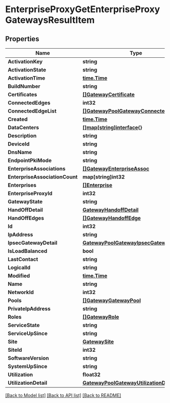 # EnterpriseProxyGetEnterpriseProxyGatewaysResultItem

## Properties

Name | Type | Description | Notes
------------ | ------------- | ------------- | -------------
**ActivationKey** | **string** |  | [optional] 
**ActivationState** | **string** |  | [optional] 
**ActivationTime** | [**time.Time**](time.Time.md) |  | [optional] 
**BuildNumber** | **string** |  | [optional] 
**Certificates** | [**[]GatewayCertificate**](gateway_certificate.md) |  | [optional] 
**ConnectedEdges** | **int32** |  | [optional] 
**ConnectedEdgeList** | [**[]GatewayPoolGatewayConnectedEdgeList**](gateway_pool_gateway_connectedEdgeList.md) |  | [optional] 
**Created** | [**time.Time**](time.Time.md) |  | [optional] 
**DataCenters** | [**[]map[string]interface{}**](map[string]interface{}.md) |  | [optional] 
**Description** | **string** |  | [optional] 
**DeviceId** | **string** |  | [optional] 
**DnsName** | **string** |  | [optional] 
**EndpointPkiMode** | **string** |  | [optional] 
**EnterpriseAssociations** | [**[]GatewayEnterpriseAssoc**](gateway_enterprise_assoc.md) |  | [optional] 
**EnterpriseAssociationCount** | **map[string]int32** |  | [optional] 
**Enterprises** | [**[]Enterprise**](enterprise.md) |  | [optional] 
**EnterpriseProxyId** | **int32** |  | [optional] 
**GatewayState** | **string** |  | [optional] 
**HandOffDetail** | [**GatewayHandoffDetail**](gateway_handoff_detail.md) |  | [optional] 
**HandOffEdges** | [**[]GatewayHandoffEdge**](gateway_handoff_edge.md) |  | [optional] 
**Id** | **int32** |  | [optional] 
**IpAddress** | **string** |  | [optional] 
**IpsecGatewayDetail** | [**GatewayPoolGatewayIpsecGatewayDetail**](gateway_pool_gateway_ipsecGatewayDetail.md) |  | [optional] 
**IsLoadBalanced** | **bool** |  | [optional] 
**LastContact** | **string** |  | [optional] 
**LogicalId** | **string** |  | [optional] 
**Modified** | [**time.Time**](time.Time.md) |  | [optional] 
**Name** | **string** |  | [optional] 
**NetworkId** | **int32** |  | [optional] 
**Pools** | [**[]GatewayGatewayPool**](gateway_gateway_pool.md) |  | [optional] 
**PrivateIpAddress** | **string** |  | [optional] 
**Roles** | [**[]GatewayRole**](gateway_role.md) |  | [optional] 
**ServiceState** | **string** |  | [optional] 
**ServiceUpSince** | **string** |  | [optional] 
**Site** | [**GatewaySite**](gateway_site.md) |  | [optional] 
**SiteId** | **int32** |  | [optional] 
**SoftwareVersion** | **string** |  | [optional] 
**SystemUpSince** | **string** |  | [optional] 
**Utilization** | **float32** |  | [optional] 
**UtilizationDetail** | [**GatewayPoolGatewayUtilizationDetail**](gateway_pool_gateway_utilizationDetail.md) |  | [optional] 

[[Back to Model list]](../README.md#documentation-for-models) [[Back to API list]](../README.md#documentation-for-api-endpoints) [[Back to README]](../README.md)


